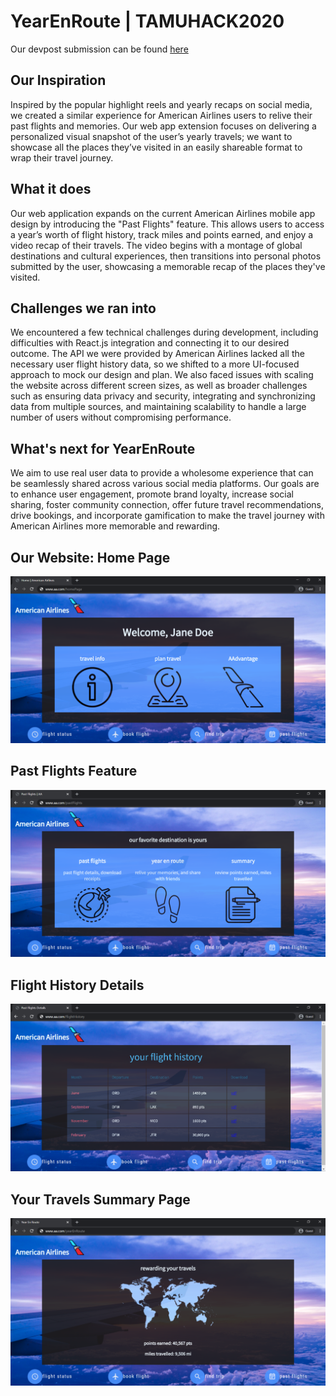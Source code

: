 # YearEnRoute | TAMUHACK2020

Our devpost submission can be found [here](https://devpost.com/software/american-airlines-yearenroute-travel-recap)

## Our Inspiration
Inspired by the popular highlight reels and yearly recaps on social media, we created a similar experience for American Airlines users to relive their past flights and memories. Our web app extension focuses on delivering a personalized visual snapshot of the user’s yearly travels; we want to showcase all the places they’ve visited in an easily shareable format to wrap their travel journey.

## What it does
Our web application expands on the current American Airlines mobile app design by introducing the "Past Flights" feature. This allows users to access a year’s worth of flight history, track miles and points earned, and enjoy a video recap of their travels. The video begins with a montage of global destinations and cultural experiences, then transitions into personal photos submitted by the user, showcasing a memorable recap of the places they've visited.

## Challenges we ran into
We encountered a few technical challenges during development, including difficulties with React.js integration and connecting it to our desired outcome. The API we were provided by American Airlines lacked all the necessary user flight history data, so we shifted to a more UI-focused approach to mock our design and plan. We also faced issues with scaling the website across different screen sizes, as well as broader challenges such as ensuring data privacy and security, integrating and synchronizing data from multiple sources, and maintaining scalability to handle a large number of users without compromising performance.

## What's next for YearEnRoute
We aim to use real user data to provide a wholesome experience that can be seamlessly shared across various social media platforms. Our goals are to enhance user engagement, promote brand loyalty, increase social sharing, foster community connection, offer future travel recommendations, drive bookings, and incorporate gamification to make the travel journey with American Airlines more memorable and rewarding.

## Our Website: Home Page
![](YearEnRoute_mvp/aa-home.png)

## Past Flights Feature
![](YearEnRoute_mvp/aa-pastFlights.png)

## Flight History Details
![](YearEnRoute_mvp/aa-flightHistory.png)

## Your Travels Summary Page
![](YearEnRoute_mvp/aa-yearEnRoute.png)
